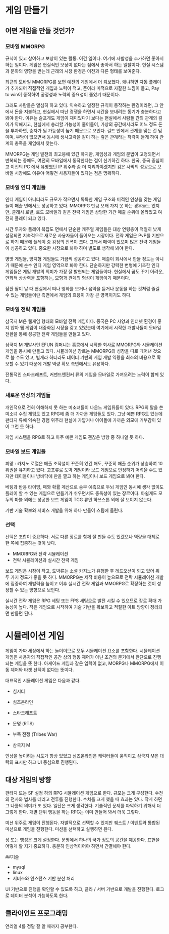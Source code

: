 # 게임 만들기 



## 어떤 게임을 만들 것인가?  



### 모바일 MMORPG

규칙이 있고 참여하고 보상이 있는 활동. 이건 일이다.  여기에 자발성을 추가하면 좋아서 하는 일이다.  게임은 현실적인 보상이 없다는 점에서 좋아서 하는 일탈이다.  현실 시스템과 문화의 영향을 받는데 근래의 시장 환경은 이전과 다른 형태를 보여준다. 

최근의 모바일 MMORPG를 보면 예전의 게임에서 더 퇴보했다. 왜냐하면 자동 플레이가 추가되어 직접적인 개입과 노력이 적고,  폰이라 미적으로 자잘한 느낌이 들고, Pay to win이 동작하여 공정성과 노력의 중요성이 줄었기 때문이다. 

그래도 사람들은 열심히 하고 있다. 익숙하고 일정한 규칙이 동작하는 환경이라면, 그 안에서 돈을 지불하고, 현실에서 떠난 경쟁을 하면서 시간을 보내려는 동기가 충분하다고 봐야 한다.  이유는 슬프게도 게임이 재미있다기 보다는 현실에서 사람들 간의 관계의 깊이가 약해지고, 현실에서 승리할 가능성이 줄어들어, 가상의 공간에서라도 어느 정도 돈을 투자하면, 숭자가 될 가능성이 높기 때문으로 보인다.  길드 안에서 관계를 맺는 건 덤이며, 부담이 없으면서 동시에 생사고락을 같이 하는 깊은 관계라는 착각이 들게 하여 관계의 충족을 게임에서 찾는다.

MMORPG는 게임 발전의 최고봉에 있긴 하지만, 게임성과 게임의 문법이 고정되면서 반복되는 중에도, 여전히 모바일에서 동작한다는 점이 신기하긴 하다. 한국, 중국 중심이고 이전의 PC 에서 유명했던 IP 위주라 좀 더 지켜봐야곘지만 검은 사막의 성공으로 모바일 시장에도 이유야 어떻건 사용자들이 있다는 점은 명확하다. 



### 모바일 인디 게임들 

인디 게임이 아니더라도 규모가 작으면서 독특한 게임 구조와 미적인 인상을 갖는 게임들이 매출 면에서도 성공하고 있다. MMORPG 만큼 오래 가지 못 하는 경우들도 있지만, 클래시 로얄, 로드 모바일과 같은 전략 게임은 상당한 기간 매출 순위에 올라있고 여전히 플레이 되고 있다. 

시간 투자와 플레이 복잡도 면에서 단순한 캐주얼 게임들은 대상 연령층이 적절히 낮게 설정되면 지속적으로 새로운 사용자들이 들어오는 시장이다.  전략 게임은 PvP를 기반으로 하기 때문에 플레이 중 감정의 진폭이 크다. 그래서 매력이 있으며 많은 전략 게임들이 성공하고 있다. 중요한 시장으로 봐야 하며 별도로 생각해 봐야 한다. 

병맛 게임들, 방치형 게임들도 가끔씩 성공하고 있다. 매출이 회사에서 만들 정도는 아니기 때문에 순수 인디 게임 영역으로 봐야 한다. 단순하지만 강력한 변형에 기초한 인디 게임들은 게임 개발의 의미가 가장 잘 발현되는 게임들이다. 현실에서 꿈도 꾸기 어려운, 만화적 상상력을 포함하는, 모험과 관계의 형성이 게임이기 때문이다. 

잠깐 짬이 날 때 현실에서 떠나 영화를 보거나 음악을 듣거나 운동을 하는 것처럼 즐길 수 있는 게임들이란 측면에서 게임의 효용이 가장 큰 영역이기도 하다. 



### 모바일 전략 게임들 

삼국지 M은 웹게임 형태의 모바일 전략 게임이다. 중국은 PC 사양과 인터넷 환경이 좋지 않아 웹 게임이 대중화된 시장을 갖고 있었는데 여기에서 시작한 개발사들이 모바일 전환을 통해 성공한 전략 게임들을 만들고 있다.  

삼국지 M 개발사인 EFUN 컴퍼니는 홍콩에서 시작한 회사로 MMORPG와 시뮬레이션 게임을 동시에 만들고 있다. 시뮬레이션 장르는 MMORPG의 성장을 따로 떼어낸 것으로 볼 수도 있고, 별개라 하더라도 데이터 기반의 게임 개발 역량을 최소의 비용으로 확보할 수 있기 때문에 개발 역량 확보 측면에서도 유용하다. 

전통적인 스타크래프트, 커맨드앤컨커 류의 게임을 모바일로 가져오려는 노력이 함께 있다. 



### 새로운 인상의 게임들

개인적으로 전혀 이해하지 못 하는 미소녀들이 나온느 게임류들이 있다.  RPG의 탈을 쓴 미소녀 수집 게임도 있고 RPG에 좀 더 가까운 게임들도 있다. 그냥 예쁜 RPG도 있는데 판타지 류에 익숙한 경험 위주라 현실에 가깝거나 아이돌에 가까운 외모에 거부감이 있어 그런 듯 하다. 

게임 시스템을 RPG로 하고 아주 예쁜 게임도 괜찮은 방향 중 하나일 듯 하다. 



### 모바일 보드 게임들 

피망 : 카지노 로열은 매출 조작설이 꾸준히 있긴 해도, 꾸준히 매출 순위가 상승하여 10위권을 유지하고 있다. 고포류로 도박 게임이라 보드 게임으로 인정하기 어려울 수도 있지만 테이블이나 방바닥에 판을 깔고 하는 게임이니 보드 게임으로 봐야 한다. 

베팅과 반응 타이밍,  패와 확률 계산으로 승부 예측으로 두뇌 게임인 동시에 생각 없이도 플레이 할 수 있는 게임으로 만들기가 쉬우면서도 중독성이 있는 장르이다.  아쉽게도 모두의 마블 외에는 성공한 보드 게임이 TCG 류인 하쓰스톤 외에 잘 보이지 않는다. 

기반 기술 확보와 서비스 개발을 위해 하나 만들어 스팀에 올린다. 

### 선택 

선택은 조합이 중요하다. 서로 다른 장르를 함께 잘 만들 수도 있겠으나 역량을 대체로 한 쪽에 집중하는 것이 낫다. 



- MMORPG와 전략 시뮬레이션 
- 전략 시뮬레이션과 실시간 전략 게임 



보드 게임은 시장이 작고, 도박류는 소셜 카지노가 유행한 후 레드오션이 되고 있어 위 두 가지 정도가 좋을 듯 하다. MMORPG는 제작 비용이 높으므로 전략 시뮬레이션 개발에 집중하여 개발력을 높이고 이후 실시간 전략 게임과 MMORPG로 확장하는 것이 성장할 수 있는 방향으로 보인다. 

실시간 전략 게임은 RPG 세팅 또는 FPS 세팅으로 발전 시킬 수 있으므로 장르 확대 가능성이 높다. 작은 게임으로 시작하여 기술 기반을 확보하고 적절한 아트 방향이 정리되면 만들면 된다. 



# 시뮬레이션 게임 

게임이 가짜 세상에서 하는 놀이이므로 모두 시뮬레이션 요소를 포함한다.  시뮬레이션 게임은 사용자의 직접적인 공간 상의 행동 제어가 아닌 조건의 분기에서 판단으로 진행되는 게임을 뜻 한다. 아케이드 게임과 같은 입력이 없고, MORPG나 MMORPG에서 이동 제어와 타겟 선택이 없다는 뜻이다. 

대표적인 시뮬레이션 게임은 다음과 같다. 

- 심시티 
- 심즈온라인
- 스타크래프트
- 문명 (RTS) 
- 부족 전쟁 (Tribes War)

- 삼국지 M 



인상을 높이려는 시도가 항상 있었고 심즈온라인은 캐릭터들이 움직이고 삼국지 M은 대략의 표시만 하고 UI 중심으로 진행된다. 



## 대상 게임의 방향 

판타지 또는 SF 설정 하의 RPG 시뮬레이션 게임으로 한다. 규모는 크게 구성한다. 수천의 전사와 법사를 데리고 전투를 진행한다.  수치를 크게 했을 때 효과는 있다. 작게 하면 그 나름의 의미가 또 있다. 일단은 크게 생각한다.  기술적인 문제를 파악하기 위해서 더 그렇게 한다. 개별 단위 행동을 하는 RPG는 이미 만들어 봐서 더욱 그렇다. 

미션 위주로 게임이 진행된다.  자발적으로 선택할 수 있지만 퀘스트 / 이벤트와 통합된 미션으로 게임을 진행한다.  미션을 선택하고 실행하면 된다. 

성 또는 행성은 크게 설정한다.  문명에서 하나의 국가 정도의 공간을 제공한다. 표현을 어떻게 할 지가 중요하다. 충분히 인상적이어야 하면서 간결해야 한다. 



##기술 

- mysql 
- linux 
- 서비스와 인스턴스 기반 분산 처리



UI 기반으로 진행을 확인할 수 있도록 하고, 클라 / 서버 기반으로 개발을 진행한다. 로그로 데이터 분석이 가능하도록 한다. 



## 클라이언트 프로그래밍 

언리얼 4를 정말 잘 알 때까지 공부한다.  























































